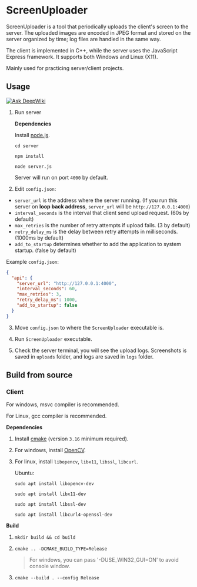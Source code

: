 # ScreenUploader

ScreenUploader is a tool that periodically uploads the client's screen to the server. The uploaded images are encoded in JPEG format and stored on the server organized by time; log files are handled in the same way.

The client is implemented in C++, while the server uses the JavaScript Express framework. It supports both Windows and Linux (X11).

Mainly used for practicing server/client projects.



## Usage
[![Ask DeepWiki](https://deepwiki.com/badge.svg)](https://deepwiki.com/yuzujr/ScreenUploader)
1. Run server

   **Dependencies**

   Install [node.js](https://nodejs.org/).

   `cd server`

   `npm install`

   `node server.js`

   Server will run on port `4000` by default.

2. Edit `config.json`:

- `server_url` is the address where the server running. (If you run this server on **loop back address**, `server_url` will be `http://127.0.0.1:4000`)
- `interval_seconds` is the interval that client send upload request. (60s by default)
- `max_retries` is the number of retry attempts if upload fails. (3 by default)
- `retry_delay_ms` is the delay between retry attempts in milliseconds. (1000ms by default)
- `add_to_startup` determines whether to add the application to system startup. (false by default)

Example `config.json`:
```json
{
  "api": {
    "server_url": "http://127.0.0.1:4000",
    "interval_seconds": 60,
    "max_retries": 3,
    "retry_delay_ms": 1000,
    "add_to_startup": false
  }
}
```

3. Move `config.json` to where the `ScreenUploader` executable is.

4. Run `ScreenUploader` executable.

5. Check the server terminal, you will see the upload logs.
   Screenshots is saved in `uploads` folder, and logs are saved in `logs` folder.



## Build from source

### Client

For windows, msvc compiler is recommended.

For Linux, gcc compiler is recommended.

**Dependencies**

1. Install [cmake](https://cmake.org/download/) (version `3.16` minimum required).

2. For windows, install [OpenCV](https://opencv.org/releases/).

3. For linux, install `libopencv`, `libx11`, `libssl`, `libcurl`.

   Ubuntu:

   `sudo apt install libopencv-dev`
   
   `sudo apt install libx11-dev`
   
   `sudo apt install libssl-dev`
   
   `sudo apt install libcurl4-openssl-dev`

**Build**

1. `mkdir build && cd build`

2. `cmake .. -DCMAKE_BUILD_TYPE=Release`
   > For windows, you can pass '-DUSE_WIN32_GUI=ON' to avoid console window.

3. `cmake --build . --config Release`
